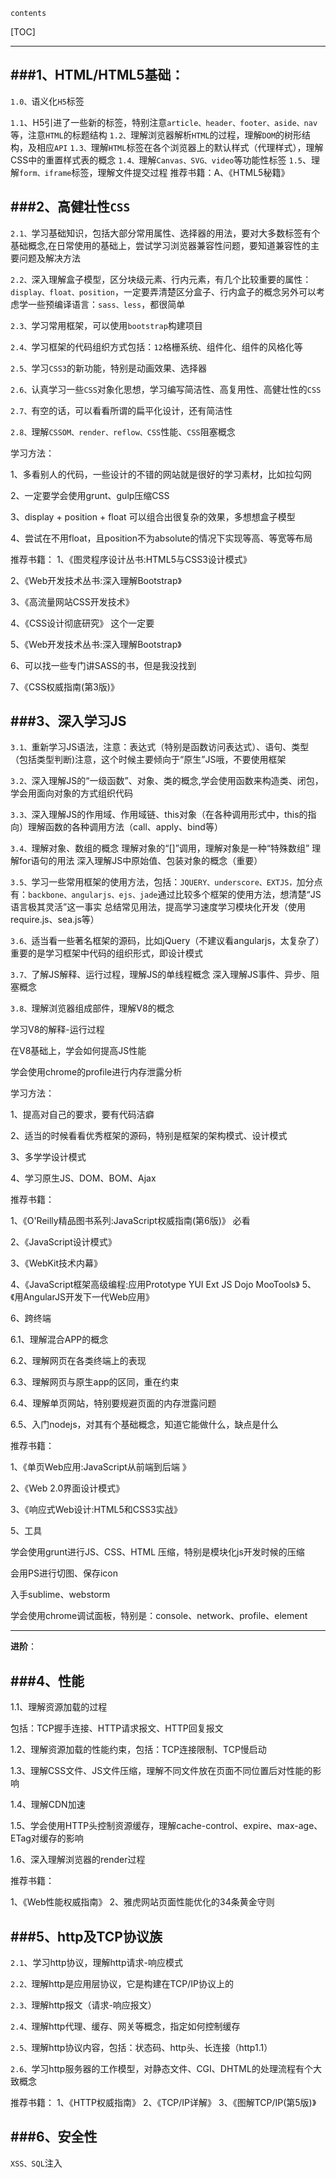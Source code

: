 `contents`

[TOC]

___

###1、HTML/HTML5基础：
---
`1.0、`语义化`H5`标签

`1.1`、H5引进了一些新的标签，特别注意`article、header、footer、aside、nav`等，注意`HTML`的标题结构
`1.2、`理解浏览器解析`HTML`的过程，理解`DOM`的树形结构，及相应`API`
`1.3、`理解`HTML`标签在各个浏览器上的默认样式（代理样式），理解CSS中的重置样式表的概念
`1.4、`理解`Canvas、SVG、video`等功能性标签
`1.5`、理解`form、iframe`标签，理解文件提交过程
推荐书籍：A、《HTML5秘籍》

###2、高健壮性`CSS`
---------
`2.1、`学习基础知识，包括大部分常用属性、选择器的用法，要对大多数标签有个基础概念,在日常使用的基础上，尝试学习浏览器兼容性问题，要知道兼容性的主要问题及解决方法

`2.2、`深入理解盒子模型，区分块级元素、行内元素，有几个比较重要的属性：`display、float、position`，一定要弄清楚区分盒子、行内盒子的概念另外可以考虑学一些预编译语言：`sass、less`，都很简单

`2.3、`学习常用框架，可以使用`bootstrap`构建项目

`2.4、`学习框架的代码组织方式包括：`12`格栅系统、组件化、组件的风格化等

`2.5、`学习`CSS3`的新功能，特别是动画效果、选择器

`2.6、`认真学习一些`CSS`对象化思想，学习编写简洁性、高复用性、高健壮性的`CSS`

`2.7、`有空的话，可以看看所谓的扁平化设计，还有简洁性

`2.8、`理解`CSSOM、render、reflow、CSS`性能、`CSS`阻塞概念

学习方法：

1、多看别人的代码，一些设计的不错的网站就是很好的学习素材，比如拉勾网

2、一定要学会使用grunt、gulp压缩CSS

3、display + position + float 可以组合出很复杂的效果，多想想盒子模型

4、尝试在不用float，且position不为absolute的情况下实现等高、等宽等布局

推荐书籍：
1、《图灵程序设计丛书:HTML5与CSS3设计模式》

2、《Web开发技术丛书:深入理解Bootstrap》       
 
3、《高流量网站CSS开发技术》

4、《CSS设计彻底研究》                这个一定要       
 
5、《Web开发技术丛书:深入理解Bootstrap》

6、可以找一些专门讲SASS的书，但是我没找到

7、《CSS权威指南(第3版)》


###3、深入学习JS
--------
`3.1、`重新学习JS语法，注意：表达式（特别是函数访问表达式）、语句、类型（包括类型判断)注意，这个时候主要倾向于“原生”JS哦，不要使用框架

`3.2、`深入理解JS的“一级函数”、对象、类的概念,学会使用函数来构造类、闭包，学会用面向对象的方式组织代码

`3.3、`深入理解JS的作用域、作用域链、this对象（在各种调用形式中，this的指向）理解函数的各种调用方法（call、apply、bind等）

`3.4、`理解对象、数组的概念
     理解对象的“[]”调用，理解对象是一种“特殊数组”
     理解for语句的用法
     深入理解JS中原始值、包装对象的概念（重要）

`3.5、`学习一些常用框架的使用方法，包括：`JQUERY、underscore、EXTJS，`加分点有：`backbone、angularjs、ejs、jade`通过比较多个框架的使用方法，想清楚“JS语言极其灵活”这一事实
总结常见用法，提高学习速度学习模块化开发（使用require.js、sea.js等）

`3.6、`适当看一些著名框架的源码，比如jQuery（不建议看angularjs，太复杂了）
重要的是学习框架中代码的组织形式，即设计模式

`3.7、`了解JS解释、运行过程，理解JS的单线程概念
深入理解JS事件、异步、阻塞概念

`3.8、`理解浏览器组成部件，理解V8的概念

学习V8的解释-运行过程

在V8基础上，学会如何提高JS性能

学会使用chrome的profile进行内存泄露分析

学习方法：

1、提高对自己的要求，要有代码洁癖

2、适当的时候看看优秀框架的源码，特别是框架的架构模式、设计模式

3、多学学设计模式

4、学习原生JS、DOM、BOM、Ajax

推荐书籍：

1、《O'Reilly精品图书系列:​JavaScript权威指南(​第6版)》        必看

2、《JavaScript设计模式》

 3、《WebKit技术内幕》

4、《JavaScript框架高级编​程:应用Prototype YUI Ext JS Dojo MooTools》
5、《用AngularJS开发下一代Web应用》


6、跨终端

6.1、理解混合APP的概念

6.2、理解网页在各类终端上的表现

6.3、理解网页与原生app的区同，重在约束

6.4、理解单页网站，特别要规避页面的内存泄露问题

6.5、入门nodejs，对其有个基础概念，知道它能做什么，缺点是什么

推荐书籍：

1、《单页Web应用:JavaScript从前端到后端 》

2、《Web 2.0界面设计模式》

3、《响应式Web设计:HTML5和​CSS3实战》

5、工具

学会使用grunt进行JS、CSS、HTML 压缩，特别是模块化js开发时候的压缩

会用PS进行切图、保存icon

入手sublime、webstorm

学会使用chrome调试面板，特别是：console、network、profile、element

                
----------
**进阶**：
     
###4、性能
----
1.1、理解资源加载的过程

包括：TCP握手连接、HTTP请求报文、HTTP回复报文

 1.2、理解资源加载的性能约束，包括：TCP连接限制、TCP慢启动

1.3、理解CSS文件、JS文件压缩，理解不同文件放在页面不同位置后对性能的影响

1.4、理解CDN加速

1.5、学会使用HTTP头控制资源缓存，理解cache-control、expire、max-age、ETag对缓存的影响

1.6、深入理解浏览器的render过程

推荐书籍：

1、《Web性能权威指南》
2、雅虎网站页面性能优化的34条黄金守则

###5、http及TCP协议族
-------------
`2.1`、学习http协议，理解http请求-响应模式

`2.2、`理解http是应用层协议，它是构建在TCP/IP协议上的

`2.3、`理解http报文（请求-响应报文）

`2.4、`理解http代理、缓存、网关等概念，指定如何控制缓存

`2.5、`理解http协议内容，包括：状态码、http头、长连接（http1.1）

`2.6、`学习http服务器的工作模型，对静态文件、CGI、DHTML的处理流程有个大致概念

推荐书籍：
1、《HTTP权威指南》
2、《TCP/IP详解》
3、《图解TCP/IP(第5版)》

###6、安全性
-----

`XSS、SQL`注入
